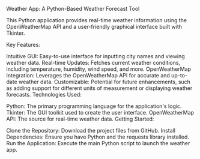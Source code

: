 Weather App: A Python-Based Weather Forecast Tool

This Python application provides real-time weather information using the OpenWeatherMap API and a user-friendly graphical interface built with Tkinter.

Key Features:

Intuitive GUI: Easy-to-use interface for inputting city names and viewing weather data.
Real-time Updates: Fetches current weather conditions, including temperature, humidity, wind speed, and more.
OpenWeatherMap Integration: Leverages the OpenWeatherMap API for accurate and up-to-date weather data.
Customizable: Potential for future enhancements, such as adding support for different units of measurement or displaying weather forecasts.
Technologies Used:

Python: The primary programming language for the application's logic.
Tkinter: The GUI toolkit used to create the user interface.
OpenWeatherMap API: The source for real-time weather data.
Getting Started:

Clone the Repository: Download the project files from GitHub.
Install Dependencies: Ensure you have Python and the requests library installed.
Run the Application: Execute the main Python script to launch the weather app.
